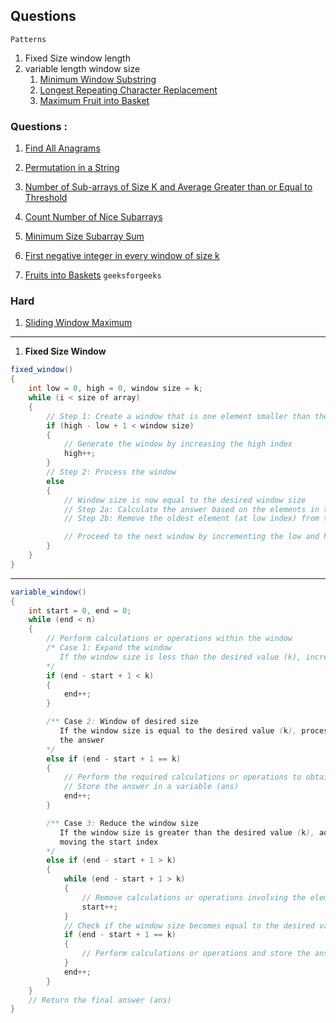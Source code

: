 ## Questions


`Patterns`

1. Fixed Size window length
2. variable length window size
   1. [Minimum Window Substring](https://leetcode.com/problems/minimum-window-substring/description/)
   2. [Longest Repeating Character Replacement](https://leetcode.com/problems/longest-repeating-character-replacement/description/)
   3. [Maximum Fruit into Basket](https://leetcode.com/problems/fruit-into-baskets/description/)

### Questions :
   1. [Find All Anagrams](https://leetcode.com/problems/find-all-anagrams-in-a-string/)
   2. [Permutation in a String](https://leetcode.com/problems/permutation-in-string/description/)


1. [Number of Sub-arrays of Size K and Average Greater than or Equal to Threshold](https://leetcode.com/problems/number-of-sub-arrays-of-size-k-and-average-greater-than-or-equal-to-threshold/submissions/)
2. [Count Number of Nice Subarrays](https://leetcode.com/problems/count-number-of-nice-subarrays/)
3. [Minimum Size Subarray Sum](https://leetcode.com/problems/minimum-size-subarray-sum/)
4. [First negative integer in every window of size k](https://tinyl.io/7joJ)
5. [Fruits into Baskets](https://tinyl.io/8yHm) `geeksforgeeks`

### Hard
1. [Sliding Window Maximum](https://tinyl.io/7jO9)

----
1.  **Fixed Size Window**
```java
fixed_window()
{
    int low = 0, high = 0, window size = k;
    while (i < size of array)
    {
        // Step 1: Create a window that is one element smaller than the desired window size
        if (high - low + 1 < window size)
        {
            // Generate the window by increasing the high index
            high++;
        }
        // Step 2: Process the window
        else
        {
            // Window size is now equal to the desired window size
            // Step 2a: Calculate the answer based on the elements in the window
            // Step 2b: Remove the oldest element (at low index) from the window for the next window

            // Proceed to the next window by incrementing the low and high indices
        }
    }
}
```


----
```java
variable_window()
{
    int start = 0, end = 0;
    while (end < n)
    {
        // Perform calculations or operations within the window
        /* Case 1: Expand the window
           If the window size is less than the desired value (k), increase the end index
        */
        if (end - start + 1 < k)
        {
            end++;
        }

        /** Case 2: Window of desired size
           If the window size is equal to the desired value (k), process the window and calculate
           the answer
        */
        else if (end - start + 1 == k)
        {
            // Perform the required calculations or operations to obtain the answer
            // Store the answer in a variable (ans)
            end++;
        }

        /** Case 3: Reduce the window size
           If the window size is greater than the desired value (k), adjust the window by
           moving the start index
        */
        else if (end - start + 1 > k)
        {
            while (end - start + 1 > k)
            {
                // Remove calculations or operations involving the element at the start index
                start++;
            }
            // Check if the window size becomes equal to the desired value (k) after adjustment
            if (end - start + 1 == k)
            {
                // Perform calculations or operations and store the answer if necessary
            }
            end++;
        }
    }
    // Return the final answer (ans)
}
```
